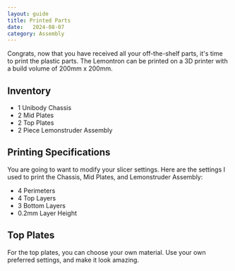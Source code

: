 ```yaml
---
layout: guide
title: Printed Parts
date:   2024-08-07
category: Assembly
---
```


Congrats, now that you have received all your off-the-shelf parts, it's time to print the plastic parts. The Lemontron can be printed on a 3D printer with a build volume of 200mm x 200mm.

## Inventory

- 1 Unibody Chassis
- 2 Mid Plates
- 2 Top Plates
- 2 Piece Lemonstruder Assembly

## Printing Specifications

You are going to want to modify your slicer settings. Here are the settings I used to print the Chassis, Mid Plates, and Lemonstruder Assembly:

- 4 Perimeters
- 4 Top Layers
- 3 Bottom Layers
- 0.2mm Layer Height

## Top Plates

For the top plates, you can choose your own material. Use your own preferred settings, and make it look amazing.